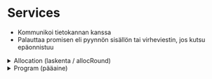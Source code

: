 # Services
- Kommunikoi tietokannan kanssa
- Palauttaa promisen eli pyynnön sisällön tai virheviestin, jos kutsu epäonnistuu

<details>
<summary>Allocation (laskenta / allocRound)</summary>

| Hae kaikki laskennat |   |
|---|---|
Metodi      | getAll
Parametrit  | -
Palauttaa   | Kaikki laskennat
Sisältö     | id, name, isSeasonAlloc, description, lastModified

| Hae Yksittäinen laskenta |   |
|---|---|
Metodi      | getById
Parametrit  | allocRound.id
Palauttaa   | Yksittäisen laskennan
Sisältö     | id, name, isSeason, description, lastModified, isAllocated, processOn, Subjects, allocated, unAllocated

| Hae kaikki opetukset |   |
|---|---|
Metodi      | getAllSubjectsById
Parametrit  | allocRound.id
Palauttaa   | Kaikki laskennan sisältämät opinnot
Sisältö     | subject.id, subject.name, allocSubject.isAllocated, allocSubject.cantAllocate, allocSubject.priority, allocatedHours, requiredHours

| Hae opinnot tilan mukaan |   |
|---|---|
Metodi      | getSubjectsByAllocRoundAndSpaceId
Parametrit  | allocRound.id, space.id
Palauttaa   | Kaikki laskennassa tilaan sijoitetut opetukset
Sisältö     | subject.id, subject.name, allocatedHours, requiredHours

| Hae kaikki opetuksia sisältävät tilat |   |
|---|---|
Metodi      | getRoomsByAllocId
Parametrit  | allocRound.id
Palauttaa   | Kaikki huoneet laskennassa
Sisältö     | id, name, allocatedHours, requiredHours

| Hae kaikki huoneet pääaineen mukaan |   |
|---|---|
Metodi      | getAllocatedRoomsByProgram
Parametrit  | program.id, allocRound.id
Palauttaa   | Kaikki huoneet laskennassa, pääaineen mukaan
Sisältö     | space.id, space.name, allocatedHours

| Hae kaikki opetukset pääaineen mukaan |   |
|---|---|
Metodi      | getSubjectsByProgram
Parametrit  | allocRound.id, program.id
Palauttaa   | Kaikki opetukset laskennassa, pääaineen mukaan
Sisältö     | subject.id, subject.name, allocatedHours, requiredHours

| Aloita allokointi |  |
|---|---|
Metodi      | startAllocation
Parametrit  | allocRound (id)
Palauttaa   | - 
Sisältö     | KESKEN!


| Resetoi allokointi |  |
|---|---|
Metodi      | resetAllocation
Parametrit  | allocRound (id)
Palauttaa   | - 
Sisältö     | Resetoi allocSubject, AllocSpace ja AllocSubjectSuitableSpace taulut

</details>

<details>
<summary>Program (pääaine)</summary>


| Hae kaikki pääaineet |   |
|---|---|
Metodi      | getAll
Parametrit  | -
Palauttaa   | Kaikki Pääaineet
Sisältö     | id, name

| Hae yksittäinen pääaine |   |
|---|---|
Metodi      | getById
Parametrit  | -
Palauttaa   | Yksittäisen pääaineen
Sisältö     | id, name

</details>